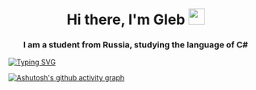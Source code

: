 <h1 align="center">Hi there, I'm Gleb</a> 
<img src="https://github.com/blackcater/blackcater/raw/main/images/Hi.gif" height="32"/></h1>
<h3 align="center">I am a student from Russia, studying the language of C#</h3>

[![Typing SVG](https://readme-typing-svg.herokuapp.com?color=%2336BCF7&lines=Desktop+and+backend+programmer)](https://git.io/typing-svg)

[![Ashutosh's github activity graph](https://activity-graph.herokuapp.com/graph?username=Bre4dGC)](https://github.com/Bre4dGC/github-readme-activity-graph)
